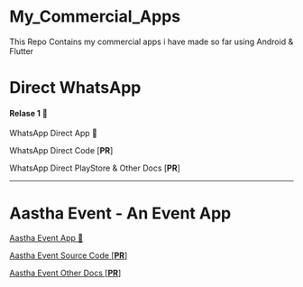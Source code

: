 # My_Commercial_Apps
This Repo Contains my commercial apps i have made so far using Android &amp; Flutter

# Direct WhatsApp

#### Relase 1 🚀
WhatsApp Direct App 📱

WhatsApp Direct Code [**PR**]

WhatsApp Direct PlayStore & Other Docs [**PR**]


---

# Aastha Event - An Event App

[Aastha Event App 📱](https://github.com/ananddasani/Aastha_Event_App)

[Aastha Event Source Code [**PR**]](https://github.com/ananddasani/Aastha_Event_Code)

[Aastha Event Other Docs [**PR**]]()
